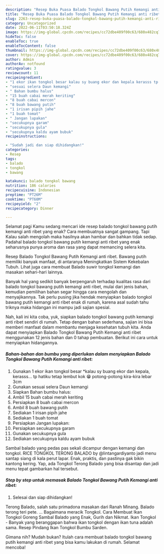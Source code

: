 ```yaml
---
description: "Resep Buka Puasa Balado Tongkol Bawang Putih Kemangi anti ribet yang Menggugah Selera "
title: "Resep Buka Puasa Balado Tongkol Bawang Putih Kemangi anti ribet yang Menggugah Selera "
slug: 2263-resep-buka-puasa-balado-tongkol-bawang-putih-kemangi-anti-ribet-yang-menggugah-selera
category: Uncategorized
date: 2022-06-11T03:50:18.324Z
image: https://img-global.cpcdn.com/recipes/cc72dbe409f00c63/680x482cq70/balado-tongkol-bawang-putih-kemangi-anti-ribet-foto-resep-utama.jpg
hideToc: false
enableToc: true
enableTocContent: false
thumbnail: https://img-global.cpcdn.com/recipes/cc72dbe409f00c63/680x482cq70/balado-tongkol-bawang-putih-kemangi-anti-ribet-foto-resep-utama.jpg
cover: https://img-global.cpcdn.com/recipes/cc72dbe409f00c63/680x482cq70/balado-tongkol-bawang-putih-kemangi-anti-ribet-foto-resep-utama.jpg
author: Admin
authorAv: notfound
ratingvalue: 3
reviewcount: 11
recipeingredient:
- "1 ekor ikan tongkol besar kalau sy buang ekor dan kepala kerasss tp hatiku tetap lembut kok  potongpotong kirakira lebar 3cm"
- "sesuai selera Daun kemangi"
- " Bahan bumbu halus"
- "15 buah cabai merah keriting"
- "8 buah cabai mercon"
- "8 buah bawang putih"
- "1 irisan pipih jahe"
- "1 buah tomat"
- " Jangan lupakan"
- "secukupnya garam"
- "secukupnya gula"
- "secukupnya kaldu ayam bubuk"
recipeinstructions:

- "Sudah jadi dan siap dihidangkan!"
categories:
- Resep
tags:
- balado
- tongkol
- bawang

katakunci: balado tongkol bawang 
nutrition: 186 calories
recipecuisine: Indonesian
preptime: "PT26M"
cooktime: "PT60M"
recipeyield: "2"
recipecategory: Dinner

---
```



Selamat pagi Kamu sedang mencari ide resep balado tongkol bawang putih kemangi anti ribet yang enak? Cara membuatnya sangat gampang. Tapi Kalau salah mengolah maka hasilnya akan hambar dan bahkan tidak sedap. Padahal balado tongkol bawang putih kemangi anti ribet yang enak seharusnya punya aroma dan rasa yang dapat memancing selera kita.


Resep Balado Tongkol Bawang Putih Kemangi anti ribet. Bawang putih memiliki banyak manfaat, di antaranya Meningkatkan Sistem Kekebalan Tubuh. Lihat juga cara membuat Balado suwir tongkol kemangi dan masakan sehari-hari lainnya.

Banyak hal yang sedikit banyak berpengaruh terhadap kualitas rasa dari balado tongkol bawang putih kemangi anti ribet, mulai dari jenis bahan, kemudian pemilihan bahan segar hingga cara mengolah dan menyajikannya. Tak perlu pusing jika hendak menyiapkan balado tongkol bawang putih kemangi anti ribet enak di rumah, karena asal sudah tahu triknya maka hidangan ini mampu jadi sajian spesial.


Nah, kali ini kita coba, yuk, siapkan balado tongkol bawang putih kemangi anti ribet sendiri di rumah. Tetap dengan bahan sederhana, sajian ini bisa memberi manfaat dalam membantu menjaga kesehatan tubuh kita. Anda dapat menyiapkan Balado Tongkol Bawang Putih Kemangi anti ribet menggunakan 12 jenis bahan dan 0 tahap pembuatan. Berikut ini cara untuk menyiapkan hidangannya.

<!--inarticleads1-->

##### Bahan-bahan dan bumbu yang diperlukan dalam menyiapkan Balado Tongkol Bawang Putih Kemangi anti ribet:

1. Gunakan 1 ekor ikan tongkol besar *kalau sy buang ekor dan kepala, kerasss... tp hatiku tetap lembut kok 😁 potong-potong kira-kira lebar 3cm
1. Gunakan sesuai selera Daun kemangi
1. Siapkan  Bahan bumbu halus:
1. Ambil 15 buah cabai merah keriting
1. Persiapkan 8 buah cabai mercon
1. Ambil 8 buah bawang putih
1. Sediakan 1 irisan pipih jahe
1. Sediakan 1 buah tomat
1. Persiapkan  Jangan lupakan:
1. Persiapkan secukupnya garam
1. Gunakan secukupnya gula
1. Sediakan secukupnya kaldu ayam bubuk


Sambal balado yang pedas pas sekali dicampur dengan kemangi dan tongkol. RICE TONGKOL TERONG BALADO by @lintangardiyanto jadi menu santap siang di kala perut lapar. Enak, praktis, dan pastinya gak bikin kantong kering. Yap, ada Tongkol Terong Balado yang bisa disantap dan jadi menu tepat gambarkan hal tersebut. 

<!--inarticleads2-->

##### Step by step untuk memasak Balado Tongkol Bawang Putih Kemangi anti ribet:


1. Selesai dan siap dihidangkan!

Terong Balado, salah satu primadona masakan dari Ranah Minang. Balado terong teri pete. … Bagaimana meracik Tongkol. Cara Membuat Ikan Tongkol Goreng Sambal Balado yang Enak, Gurih dan Nikmat. Ikan Tongkol - Banyak yang beranggapan bahwa ikan tongkol dengan ikan tuna adalah sama. Resep Pindang Ikan Tongkol Bumbu Sarden. 

Gimana nih? Mudah bukan? Itulah cara membuat balado tongkol bawang putih kemangi anti ribet yang bisa kamu lakukan di rumah. Selamat mencoba!
